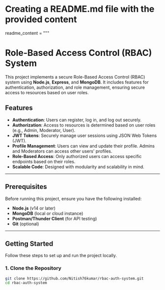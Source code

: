 # Creating a README.md file with the provided content
readme_content = """
# Role-Based Access Control (RBAC) System

This project implements a secure Role-Based Access Control (RBAC) system using **Node.js**, **Express**, and **MongoDB**. It includes features for authentication, authorization, and role management, ensuring secure access to resources based on user roles.

## Features

- **Authentication**: Users can register, log in, and log out securely.
- **Authorization**: Access to resources is determined based on user roles (e.g., Admin, Moderator, User).
- **JWT Tokens**: Securely manage user sessions using JSON Web Tokens (JWT).
- **Profile Management**: Users can view and update their profile. Admins and Moderators can access other users' profiles.
- **Role-Based Access**: Only authorized users can access specific endpoints based on their roles.
- **Scalable Code**: Designed with modularity and scalability in mind.

---

## Prerequisites

Before running this project, ensure you have the following installed:

- **Node.js** (v14 or later)
- **MongoDB** (local or cloud instance)
- **Postman/Thunder Client** (for API testing)
- **Git** (optional)

---

## Getting Started

Follow these steps to set up and run the project locally.

### 1. Clone the Repository
```bash
git clone https://github.com/Nitish76kumar/rbac-auth-system.git
cd rbac-auth-system
